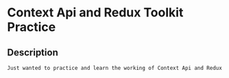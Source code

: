 # Context Api and Redux Toolkit Practice

## Description

```bash
Just wanted to practice and learn the working of Context Api and Redux toolkit

```